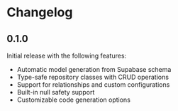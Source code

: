 # Changelog

## 0.1.0

Initial release with the following features:
- Automatic model generation from Supabase schema
- Type-safe repository classes with CRUD operations
- Support for relationships and custom configurations
- Built-in null safety support
- Customizable code generation options
